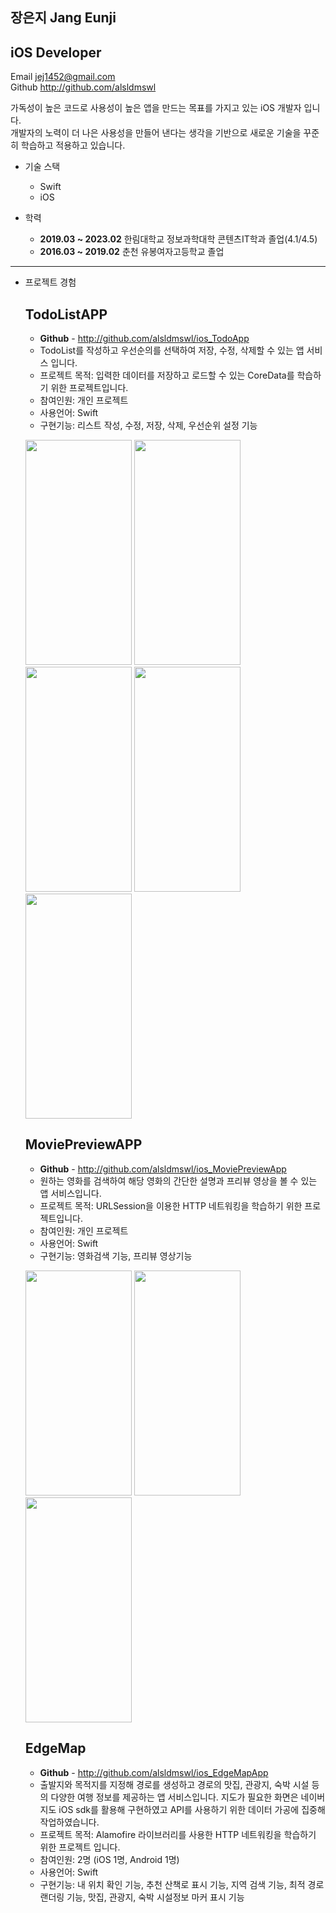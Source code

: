 ## 장은지 Jang Eunji
## iOS Developer

Email <jej1452@gmail.com>  
Github <http://github.com/alsldmswl>

가독성이 높은 코드로 사용성이 높은 앱을 만드는 목표를 가지고 있는 iOS 개발자 입니다.  
개발자의 노력이 더 나은 사용성을 만들어 낸다는 생각을 기반으로 새로운 기술을 꾸준히 학습하고 적용하고 있습니다.

* 기술 스택
  - Swift
  - iOS
  
* 학력  
  - **2019.03 ~ 2023.02**
    한림대학교 정보과학대학 콘텐츠IT학과 졸업(4.1/4.5)
  - **2016.03 ~ 2019.02**
    춘천 유봉여자고등학교 졸업
---
* 프로젝트 경험

  ## **TodoListAPP**
  - **Github** - <http://github.com/alsldmswl/ios_TodoApp>
  - TodoList를 작성하고 우선순의를 선택하여 저장, 수정, 삭제할 수 있는 앱 서비스 입니다.
  - 프로젝트 목적: 입력한 데이터를 저장하고 로드할 수 있는 CoreData를 학습하기 위한 프로젝트입니다.
  - 참여인원: 개인 프로젝트
  - 사용언어: Swift
  - 구현기능: 리스트 작성, 수정, 저장, 삭제, 우선순위 설정 기능  
 
  <img src = "https://user-images.githubusercontent.com/82255206/221759351-cc8183f6-db36-4bf0-a0ce-280248591a13.png" width="170" height="360"/> <img src="https://user-images.githubusercontent.com/82255206/221759354-408c28ff-ae2a-4d69-8e80-ef7493add3f9.png" width="170" height="360"/> <img src="https://user-images.githubusercontent.com/82255206/221764429-fdcdaa44-6f45-432f-8529-f87bd585cb2c.png" width="170" height="360"/> <img src="https://user-images.githubusercontent.com/82255206/221759360-233d2cfc-5c2c-4598-af18-a369afdb9f6e.png" width="170" height="360"/> <img src="https://user-images.githubusercontent.com/82255206/221759356-26db4571-f632-49a9-ae27-60b367cd04b8.png" width="170" height="360"/>         
  
  
  
   ## **MoviePreviewAPP**
  - **Github** - <http://github.com/alsldmswl/ios_MoviePreviewApp>
  - 원하는 영화를 검색하여 해당 영화의 간단한 설명과 프리뷰 영상을 볼 수 있는 앱 서비스입니다.
  - 프로젝트 목적: URLSession을 이용한 HTTP 네트워킹을 학습하기 위한 프로젝트입니다.
  - 참여인원: 개인 프로젝트
  - 사용언어: Swift
  - 구현기능: 영화검색 기능, 프리뷰 영상기능

  <img src = "https://user-images.githubusercontent.com/82255206/221760751-823b3f3c-a886-411a-8556-569ecfee76e8.png" width="170" height="360"/> <img src="https://user-images.githubusercontent.com/82255206/221760757-fee37ad5-6156-4d2e-891c-b6fdd357914a.png" width="170" height="360"/> <img src="https://user-images.githubusercontent.com/82255206/221760762-3a7cdcac-a20d-4ab7-96ba-98d2639b7f39.png" width="170" height="360"/> 
  
   ## **EdgeMap**
  - **Github** - <http://github.com/alsldmswl/ios_EdgeMapApp>
  - 출발지와 목적지를 지정해 경로를 생성하고 경로의 맛집, 관광지, 숙박 시설 등의 다양한 여행 정보를 제공하는 앱 서비스입니다. 지도가 필요한 화면은 
    네이버 지도 iOS sdk를 활용해 구현하였고 API를 사용하기 위한 데이터 가공에 집중해 작업하였습니다.
  - 프로젝트 목적: Alamofire 라이브러리를 사용한 HTTP 네트워킹을 학습하기 위한 프로젝트 입니다.
  - 참여인원: 2명 (iOS 1명, Android 1명)
  - 사용언어: Swift
  - 구현기능: 내 위치 확인 기능, 추천 산책로 표시 기능, 지역 검색 기능, 최적 경로 랜더링 기능, 맛집, 관광지, 숙박 시설정보 마커 표시 기능


  
  
